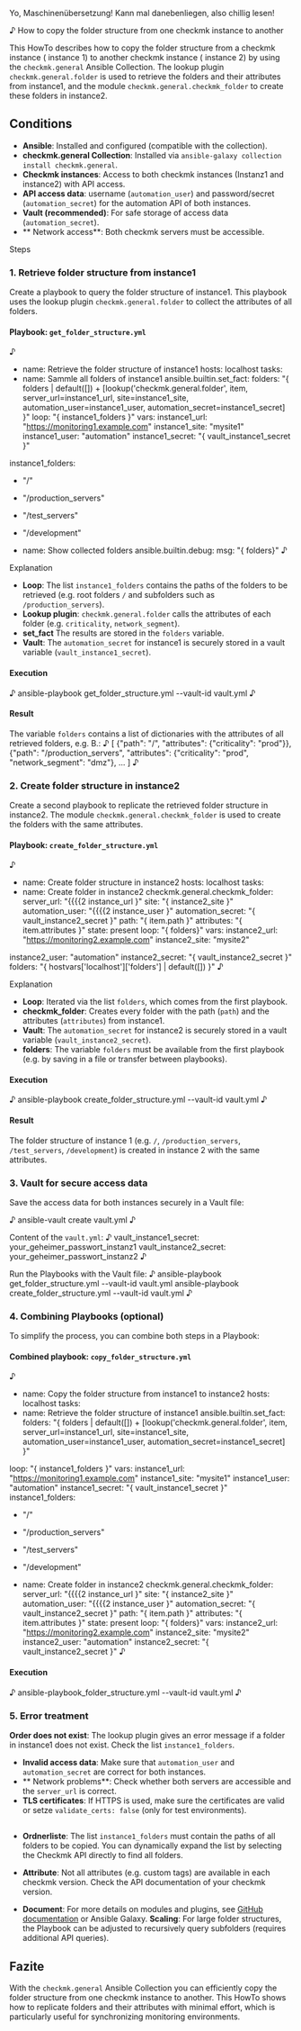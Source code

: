Yo, Maschinenübersetzung! Kann mal danebenliegen, also chillig lesen!

♪ How to copy the folder structure from one checkmk instance to another

This HowTo describes how to copy the folder structure from a checkmk instance ( instance 1) to another checkmk instance ( instance 2) by using the `checkmk.general` Ansible Collection. The lookup plugin `checkmk.general.folder` is used to retrieve the folders and their attributes from instance1, and the module `checkmk.general.checkmk_folder` to create these folders in instance2.

## Conditions
- **Ansible**: Installed and configured (compatible with the collection).
- **checkmk.general Collection**: Installed via `ansible-galaxy collection install checkmk.general`.
- **Checkmk instances**: Access to both checkmk instances (Instanz1 and instance2) with API access.
- **API access data**: username (`automation_user`) and password/secret (`automation_secret`) for the automation API of both instances.
- **Vault (recommended)**: For safe storage of access data (`automation_secret`).
- ** Network access**: Both checkmk servers must be accessible.

Steps

### 1. Retrieve folder structure from instance1
Create a playbook to query the folder structure of instance1. This playbook uses the lookup plugin `checkmk.general.folder` to collect the attributes of all folders.

#### Playbook: `get_folder_structure.yml`
♪
- name: Retrieve the folder structure of instance1
hosts: localhost
tasks:
- name: Sammle all folders of instance1
ansible.builtin.set_fact:
folders: "{ folders | default([]) + [lookup('checkmk.general.folder', item, server_url=instance1_url, site=instance1_site, automation_user=instance1_user, automation_secret=instance1_secret] }"
loop: "{ instance1_folders }"
vars:
instance1_url: "https://monitoring1.example.com"
instance1_site: "mysite1"
instance1_user: "automation"
instance1_secret: "{ vault_instance1_secret }"

instance1_folders:
- "/"
- "/production_servers"
- "/test_servers"
- "/development"

- name: Show collected folders
ansible.builtin.debug:
msg: "{ folders}"
♪

Explanation
- **Loop**: The list `instance1_folders` contains the paths of the folders to be retrieved (e.g. root folders `/` and subfolders such as `/production_servers`).
- **Lookup plugin**: `checkmk.general.folder` calls the attributes of each folder (e.g. `criticality`, `network_segment`).
- **set_fact** The results are stored in the `folders` variable.
- **Vault**: The `automation_secret` for instance1 is securely stored in a vault variable (`vault_instance1_secret`).

#### Execution
♪
ansible-playbook get_folder_structure.yml --vault-id vault.yml
♪

#### Result
The variable `folders` contains a list of dictionaries with the attributes of all retrieved folders, e.g. B.:
♪
[
{"path": "/", "attributes": {"criticality": "prod"}},
{"path": "/production_servers", "attributes": {"criticality": "prod", "network_segment": "dmz"},
...
]
♪

### 2. Create folder structure in instance2
Create a second playbook to replicate the retrieved folder structure in instance2. The module `checkmk.general.checkmk_folder` is used to create the folders with the same attributes.

#### Playbook: `create_folder_structure.yml`
♪
- name: Create folder structure in instance2
hosts: localhost
tasks:
- name: Create folder in instance2
checkmk.general.checkmk_folder:
server_url: "{{{{2 instance_url }"
site: "{ instance2_site }"
automation_user: "{{{{2 instance_user }"
automation_secret: "{ vault_instance2_secret }"
path: "{ item.path }"
attributes: "{ item.attributes }"
state: present
loop: "{ folders}"
vars:
instance2_url: "https://monitoring2.example.com"
instance2_site: "mysite2"

instance2_user: "automation"
instance2_secret: "{ vault_instance2_secret }"
folders: "{ hostvars['localhost']['folders'] | default([]) }"
♪

Explanation
- **Loop**: Iterated via the list `folders`, which comes from the first playbook.
- **checkmk_folder**: Creates every folder with the path (`path`) and the attributes (`attributes`) from instance1.
- **Vault**: The `automation_secret` for instance2 is securely stored in a vault variable (`vault_instance2_secret`).
- **folders**: The variable `folders` must be available from the first playbook (e.g. by saving in a file or transfer between playbooks).

#### Execution
♪
ansible-playbook create_folder_structure.yml --vault-id vault.yml
♪

#### Result
The folder structure of instance 1 (e.g. `/`, `/production_servers`, `/test_servers`, `/development`) is created in instance 2 with the same attributes.

### 3. Vault for secure access data
Save the access data for both instances securely in a Vault file:

♪
ansible-vault create vault.yml
♪

Content of the `vault.yml`:
♪
vault_instance1_secret: your_geheimer_passwort_instanz1
vault_instance2_secret: your_geheimer_passwort_instanz2
♪

Run the Playbooks with the Vault file:
♪
ansible-playbook get_folder_structure.yml --vault-id vault.yml
ansible-playbook create_folder_structure.yml --vault-id vault.yml
♪

### 4. Combining Playbooks (optional)
To simplify the process, you can combine both steps in a Playbook:

#### Combined playbook: `copy_folder_structure.yml`
♪
- name: Copy the folder structure from instance1 to instance2
hosts: localhost
tasks:
- name: Retrieve the folder structure of instance1
ansible.builtin.set_fact:
folders: "{ folders | default([]) + [lookup('checkmk.general.folder', item, server_url=instance1_url, site=instance1_site, automation_user=instance1_user, automation_secret=instance1_secret] }"

loop: "{ instance1_folders }"
vars:
instance1_url: "https://monitoring1.example.com"
instance1_site: "mysite1"
instance1_user: "automation"
instance1_secret: "{ vault_instance1_secret }"
instance1_folders:
- "/"
- "/production_servers"
- "/test_servers"
- "/development"

- name: Create folder in instance2
checkmk.general.checkmk_folder:
server_url: "{{{{2 instance_url }"
site: "{ instance2_site }"
automation_user: "{{{{2 instance_user }"
automation_secret: "{ vault_instance2_secret }"
path: "{ item.path }"
attributes: "{ item.attributes }"
state: present
loop: "{ folders}"
vars:
instance2_url: "https://monitoring2.example.com"
instance2_site: "mysite2"
instance2_user: "automation"
instance2_secret: "{ vault_instance2_secret }"
♪

#### Execution
♪
ansible-playbook_folder_structure.yml --vault-id vault.yml
♪

### 5. Error treatment
**Order does not exist**: The lookup plugin gives an error message if a folder in instance1 does not exist. Check the list `instance1_folders`.
- **Invalid access data**: Make sure that `automation_user` and `automation_secret` are correct for both instances.
- ** Network problems**: Check whether both servers are accessible and the `server_url` is correct.
- **TLS certificates**: If HTTPS is used, make sure the certificates are valid or setze `validate_certs: false` (only for test environments).

##
- **Ordnerliste**: The list `instance1_folders` must contain the paths of all folders to be copied. You can dynamically expand the list by selecting the Checkmk API directly to find all folders.

- **Attribute**: Not all attributes (e.g. custom tags) are available in each checkmk version. Check the API documentation of your checkmk version.
- **Document**: For more details on modules and plugins, see [GitHub documentation](https://github.com/Checkmk/ansible-collection-checkmk.general) or Ansible Galaxy.
**Scaling**: For large folder structures, the Playbook can be adjusted to recursively query subfolders (requires additional API queries).

## Fazite
With the `checkmk.general` Ansible Collection you can efficiently copy the folder structure from one checkmk instance to another. This HowTo shows how to replicate folders and their attributes with minimal effort, which is particularly useful for synchronizing monitoring environments.